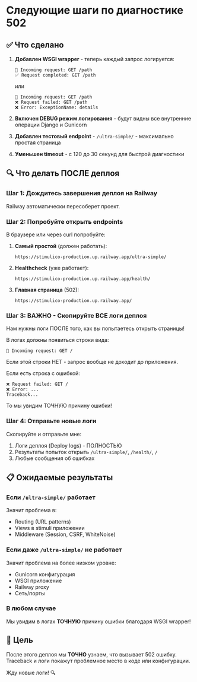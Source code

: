 # Следующие шаги по диагностике 502

## ✅ Что сделано

1. **Добавлен WSGI wrapper** - теперь каждый запрос логируется:
   ```
   📝 Incoming request: GET /path
   ✅ Request completed: GET /path
   ```
   или
   ```
   📝 Incoming request: GET /path
   ❌ Request failed: GET /path
   ❌ Error: ExceptionName: details
   ```

2. **Включен DEBUG режим логирования** - будут видны все внутренние операции Django и Gunicorn

3. **Добавлен тестовый endpoint** - `/ultra-simple/` - максимально простая страница

4. **Уменьшен timeout** - с 120 до 30 секунд для быстрой диагностики

## 🔍 Что делать ПОСЛЕ деплоя

### Шаг 1: Дождитесь завершения деплоя на Railway

Railway автоматически пересоберет проект.

### Шаг 2: Попробуйте открыть endpoints

В браузере или через curl попробуйте:

1. **Самый простой** (должен работать):
   ```
   https://stimulico-production.up.railway.app/ultra-simple/
   ```

2. **Healthcheck** (уже работает):
   ```
   https://stimulico-production.up.railway.app/health/
   ```

3. **Главная страница** (502):
   ```
   https://stimulico-production.up.railway.app/
   ```

### Шаг 3: ВАЖНО - Скопируйте ВСЕ логи деплоя

Нам нужны логи ПОСЛЕ того, как вы попытаетесь открыть страницы!

В логах должны появиться строки вида:
```
📝 Incoming request: GET /
```

Если этой строки НЕТ - запрос вообще не доходит до приложения.

Если есть строка с ошибкой:
```
❌ Request failed: GET /
❌ Error: ...
Traceback...
```

То мы увидим ТОЧНУЮ причину ошибки!

### Шаг 4: Отправьте новые логи

Скопируйте и отправьте мне:
1. Логи деплоя (Deploy logs) - ПОЛНОСТЬЮ
2. Результаты попыток открыть `/ultra-simple/`, `/health/`, `/`
3. Любые сообщения об ошибках

## 📋 Ожидаемые результаты

### Если `/ultra-simple/` работает
Значит проблема в:
- Routing (URL patterns)
- Views в stimuli приложении  
- Middleware (Session, CSRF, WhiteNoise)

### Если даже `/ultra-simple/` не работает
Значит проблема на более низком уровне:
- Gunicorn конфигурация
- WSGI приложение
- Railway proxy
- Сеть/порты

### В любом случае
Мы увидим в логах **ТОЧНУЮ** причину ошибки благодаря WSGI wrapper!

## 🎯 Цель

После этого деплоя мы **ТОЧНО** узнаем, что вызывает 502 ошибку.
Traceback и логи покажут проблемное место в коде или конфигурации.

Жду новые логи! 🔍

